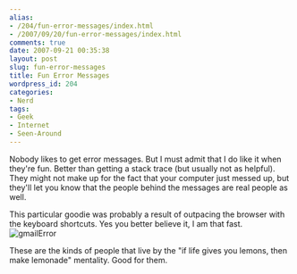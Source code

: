 ```yaml
---
alias:
- /204/fun-error-messages/index.html
- /2007/09/20/fun-error-messages/index.html
comments: true
date: 2007-09-21 00:35:38
layout: post
slug: fun-error-messages
title: Fun Error Messages
wordpress_id: 204
categories:
- Nerd
tags:
- Geek
- Internet
- Seen-Around
---
```


Nobody likes to get error messages.  But I must admit that I do like it when they're fun.  Better than getting a stack trace (but usually not as helpful).  They might not make up for the fact that your computer just messed up, but they'll let you know that the people behind the messages are real people as well.

This particular goodie was probably a result of outpacing the browser with the keyboard shortcuts.  Yes you better believe it, I am that fast.
![gmailError](http://farm2.static.flickr.com/1071/1414216431_bb365a55d2.jpg)

These are the kinds of people that live by the "if life gives you lemons, then make lemonade" mentality.  Good for them.
